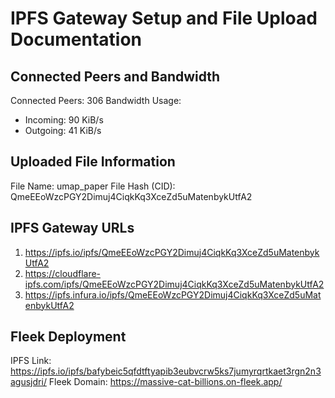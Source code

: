 # IPFS Gateway Setup and File Upload Documentation

## Connected Peers and Bandwidth

Connected Peers: 306
Bandwidth Usage:
  - Incoming: 90 KiB/s
  - Outgoing: 41 KiB/s

## Uploaded File Information

File Name: umap_paper
File Hash (CID): QmeEEoWzcPGY2Dimuj4CiqkKq3XceZd5uMatenbykUtfA2 

## IPFS Gateway URLs

1. https://ipfs.io/ipfs/QmeEEoWzcPGY2Dimuj4CiqkKq3XceZd5uMatenbykUtfA2
2. https://cloudflare-ipfs.com/ipfs/QmeEEoWzcPGY2Dimuj4CiqkKq3XceZd5uMatenbykUtfA2
3. https://ipfs.infura.io/ipfs/QmeEEoWzcPGY2Dimuj4CiqkKq3XceZd5uMatenbykUtfA2

## Fleek Deployment

IPFS Link: https://ipfs.io/ipfs/bafybeic5qfdtftyapib3eubvcrw5ks7jumyrqrtkaet3rgn2n3agusjdri/
Fleek Domain: https://massive-cat-billions.on-fleek.app/
